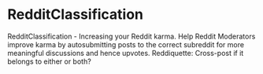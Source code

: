 # RedditClassification
RedditClassification - Increasing your Reddit karma. Help Reddit Moderators improve karma by autosubmitting posts to the correct subreddit for more meaningful discussions and hence upvotes. Reddiquette: Cross-post if it belongs to either or both?
